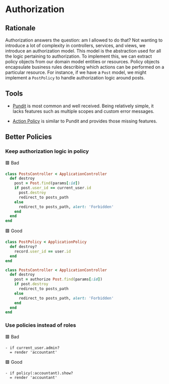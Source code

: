 # Authorization

## Rationale

Authorization answers the question: am I allowed to do that? Not wanting to introduce a lot of complexity in controllers, services, and views, we introduce an authorization model. This model is the abstraction used for all the logic pertaining to authorization. To implement this, we can extract policy objects from our domain model entities or resources. Policy objects encapsulate business rules describing which actions can be performed on a particular resource. For instance, if we have a `Post` model, we might implement a `PostPolicy` to handle authorization logic around posts.

## Tools

* [Pundit](https://github.com/varvet/pundit) is most common and well received. Being relatively simple, it lacks features such as multiple scopes and custom error messages.

* [Action Policy](https://github.com/palkan/action_policy) is similar to Pundit and provides those missing features.

## Better Policies

### Keep authorization logic in policy

🟥 Bad
```ruby
class PostsController < ApplicationController
  def destroy
    post = Post.find(params[:id])
    if post.user_id == current_user.id
      post.destroy	
      redirect_to posts_path
    else
      redirect_to posts_path, alert: 'Forbidden'
    end
  end
end
```

🟩 Good
```ruby
class PostPolicy < ApplicationPolicy
  def destroy?
    record.user_id == user.id
  end
end

class PostsController < ApplicationController
  def destroy
    post = authorize Post.find(params[:id])
    if post.destroy	
      redirect_to posts_path
    else
      redirect_to posts_path, alert: 'Forbidden'
    end
  end
end
```

### Use policies instead of roles

🟥 Bad
```slim
- if current_user.admin?
  = render 'accountant'
```

🟩 Good
```slim
- if policy(:accountant).show?
  = render 'accountant'
```



